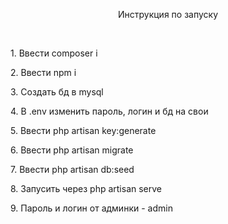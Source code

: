 <p align="center">Инструкция по запуску</p>
<br>
<p>1. Ввести composer i</p>
<p>2. Ввести npm i</p>
<p>3. Создать бд в mysql</p>
<p>4. В .env изменить пароль, логин и бд на свои</p>
<p>5. Ввести php artisan key:generate</p>
<p>6. Ввести php artisan migrate</p>
<p>7. Ввести php artisan db:seed </p>
<p>8. Запусить через php artisan serve</p>
<p>9. Пароль и логин от админки - admin</p>
